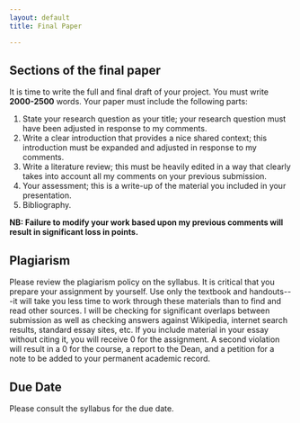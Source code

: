 ```yaml
---
layout: default
title: Final Paper

---
```



## Sections of the final paper

It is time to write the full and final draft of your project. You must write **2000-2500** words. Your paper must include the following parts:

1. State your research question as your title; your research question must have been adjusted in response to my comments. 
2. Write a clear introduction that provides a nice shared context; this introduction must be expanded and adjusted in response to my comments. 
3. Write a literature review; this must be heavily edited in a way that clearly takes into account all my comments on your previous submission. 
4. Your assessment; this is a write-up of the material you included in your presentation. 
5. Bibliography. 

**NB: Failure to modify your work based upon my previous comments will result in significant loss in points.**

## Plagiarism

Please review the plagiarism policy on the syllabus. It is critical that you prepare your assignment by yourself. Use only the textbook and handouts---it will take you less time to work through these materials than to find and read other sources. I will be checking for significant overlaps between submission as well as checking answers against Wikipedia, internet search results, standard essay sites, etc. If you include material in your essay without citing it, you will receive 0 for the assignment. A second violation will result in a 0 for the course, a report to the Dean, and a petition for a note to be added to your permanent academic record. 

## Due Date
Please consult the syllabus for the due date.